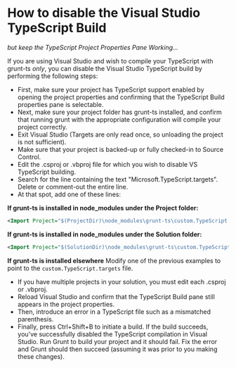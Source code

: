 ﻿# How to disable the Visual Studio TypeScript Build
*but keep the TypeScript Project Properties Pane Working...*

If you are using Visual Studio and wish to compile your TypeScript with grunt-ts *only*, you can disable the Visual Studio TypeScript build by performing the following steps:

  * First, make sure your project has TypeScript support enabled by opening the project properties and confirming that the TypeScript Build properties pane is selectable.
  * Next, make sure your project folder has grunt-ts installed, and confirm that running grunt with the appropriate configuration will compile your project correctly.
  * Exit Visual Studio (Targets are only read once, so unloading the project is not sufficient).
  * Make sure that your project is backed-up or fully checked-in to Source Control.
  * Edit the .csproj or .vbproj file for which you wish to disable VS TypeScript building.
  * Search for the line containing the text "Microsoft.TypeScript.targets".  Delete or comment-out the entire line.
  * At that spot, add one of these lines:

**If grunt-ts is installed in node_modules under the Project folder:**
```xml
<Import Project="$(ProjectDir)\node_modules\grunt-ts\custom.TypeScript.targets" Condition="Exists('$(ProjectDir)\node_modules\grunt-ts\custom.TypeScript.targets')" />
```

**If grunt-ts is installed in node_modules under the Solution folder:**
```xml
<Import Project="$(SolutionDir)\node_modules\grunt-ts\custom.TypeScript.targets" Condition="Exists('$(SolutionDir)\node_modules\grunt-ts\custom.TypeScript.targets')" />
```

**If grunt-ts is installed elsewhere**
Modify one of the previous examples to point to the `custom.TypeScript.targets` file.

  * If you have multiple projects in your solution, you must edit each .csproj or .vbproj.
  * Reload Visual Studio and confirm that the TypeScript Build pane still appears in the project properties.
  * Then, introduce an error in a TypeScript file such as a mismatched parenthesis.
  * Finally, press Ctrl+Shift+B to initiate a build.  If the build succeeds, you've successfully disabled the TypeScript compilation in Visual Studio.  Run Grunt to build your project and it should fail.  Fix the error and Grunt should then succeed (assuming it was prior to you making these changes).
  
  
  
  
